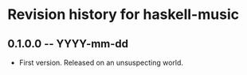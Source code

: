 # Revision history for haskell-music

## 0.1.0.0  -- YYYY-mm-dd

* First version. Released on an unsuspecting world.

